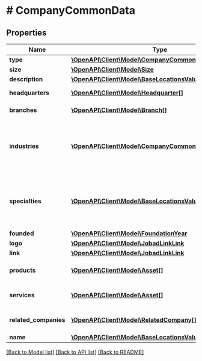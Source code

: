 # # CompanyCommonData

## Properties

Name | Type | Description | Notes
------------ | ------------- | ------------- | -------------
**type** | [**\OpenAPI\Client\Model\CompanyCommonType**](CompanyCommonType.md) |  | [optional]
**size** | [**\OpenAPI\Client\Model\Size**](Size.md) |  | [optional]
**description** | [**\OpenAPI\Client\Model\BaseLocationsValueModelStrictStr**](BaseLocationsValueModelStrictStr.md) |  | [optional]
**headquarters** | [**\OpenAPI\Client\Model\Headquarter[]**](Headquarter.md) | Company headquarters. | [optional]
**branches** | [**\OpenAPI\Client\Model\Branch[]**](Branch.md) | Company branches. | [optional]
**industries** | [**\OpenAPI\Client\Model\CompanyCommonIndustry[]**](CompanyCommonIndustry.md) | Company industries. Check the [Standardized Data](https://api.inda.ai/hr/docs/v2/#tag/Standardized-Data) section for more details. | [optional]
**specialties** | [**\OpenAPI\Client\Model\BaseLocationsValueModelStrictStr[]**](BaseLocationsValueModelStrictStr.md) | Keywords useful to provide additional detail about company industries. | [optional]
**founded** | [**\OpenAPI\Client\Model\FoundationYear**](FoundationYear.md) |  | [optional]
**logo** | [**\OpenAPI\Client\Model\JobadLinkLink**](JobadLinkLink.md) |  | [optional]
**link** | [**\OpenAPI\Client\Model\JobadLinkLink**](JobadLinkLink.md) |  | [optional]
**products** | [**\OpenAPI\Client\Model\Asset[]**](Asset.md) | Company main products. | [optional]
**services** | [**\OpenAPI\Client\Model\Asset[]**](Asset.md) | Services provided by the company. | [optional]
**related_companies** | [**\OpenAPI\Client\Model\RelatedCompany[]**](RelatedCompany.md) | Details about related companies. | [optional]
**name** | [**\OpenAPI\Client\Model\BaseLocationsValueModelStrictStr**](BaseLocationsValueModelStrictStr.md) |  |

[[Back to Model list]](../../README.md#models) [[Back to API list]](../../README.md#endpoints) [[Back to README]](../../README.md)

